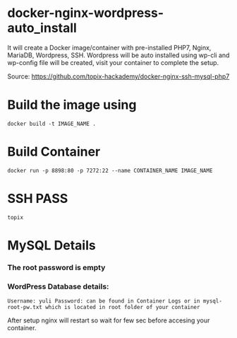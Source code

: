 # docker-nginx-wordpress-auto_install
It will create a Docker image/container with pre-installed PHP7, Nginx, MariaDB, Wordpress, SSH.
Wordpress will be auto installed using wp-cli and wp-config file will be created, visit your container to complete the setup. 

Source: https://github.com/topix-hackademy/docker-nginx-ssh-mysql-php7

# Build the image using 

`docker build -t IMAGE_NAME .`

# Build Container
`docker run -p 8898:80 -p 7272:22 --name CONTAINER_NAME IMAGE_NAME`

# SSH PASS
`topix`

# MySQL Details
### The root password is empty
### WordPress Database details:
`Username: yuli
Password: can be found in Container Logs or in mysql-root-pw.txt which is located in root folder of your container`

After setup nginx will restart so wait for few sec before accesing your container.
